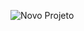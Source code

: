 ![Novo Projeto](https://user-images.githubusercontent.com/56132780/76422770-8667bd80-6384-11ea-932a-99077c4d6623.png)
